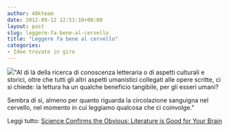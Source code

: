 ```yaml
---
author: 40kteam
date: 2012-09-12 12:51:10+00:00
layout: post
slug: leggere-fa-bene-al-cervello
title: "Leggere fa bene al cervello"
categories:
- Idee trovate in giro
---
```


![](http://40k.it/wp-content/uploads/2012/09/1252522330_78b53d7e16_z.jpeg)"Al di là della ricerca di conoscenza letteraria o di aspetti culturali e storici, oltre che tutti gli altri aspetti umanistici collegati alle opere scritte, ci si chiede: la lettura ha un qualche beneficio tangibile, per gli esseri umani?

Sembra di sì, almeno per quanto riguarda la circolazione sanguigna nel cervello, nel momento in cui leggiamo qualcosa che ci coinvolge."

Leggi tutto: [Science Confirms the Obvious: Literature is Good for Your Brain](http://www.popsci.com/technology/article/2012-09/science-confirms-obvious-reading-literature-good-your-brain)
